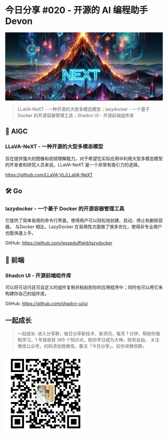 # 今日分享 #020 - 开源的 AI 编程助手 Devon

![](./images/2024.05.20_llava_next.jpeg)

> LLaVA-NeXT - 一种开源的大型多模态模型；lazydocker - 一个基于 Docker 的开源容器管理工具；Shadcn UI - 开源前端组件库

## 🤖 AIGC

### LLaVA-NeXT - 一种开源的大型多模态模型

旨在提供强大的图像和视频理解能力。对于希望在实际应用中利用大型多模态模型的开发者和研究人员来说，LLaVA-NeXT 是一个非常有吸引力的选择。

https://github.com/LLaVA-VL/LLaVA-NeXT

## 🛠 Go

### lazydocker - 一个基于 Docker 的开源容器管理工具

它提供了简单易用的命令行界面，使得用户可以轻松地创建、启动、停止和删除容器。 与Docker 相比，LazyDocker 在易用性方面做了很多优化，使得非专业用户也能快速上手。

GitHub: https://github.com/jesseduffield/lazydocker

## 📘 前端

### Shadcn UI - 开源前端组件库

可以将可访问且可自定义的组件复制并粘贴到你的应用程序中；同时也可以用它来构建你自己的组件库。

GitHub: https://github.com/shadcn-ui/ui

## 一起成长

> 一起成长: 进入分享群，每日分享新技术、新资讯，每天 1 分钟，帮助你强制学习，1 年就收获 365 个知识点，助你早日成为大神，财务自由。
关注微信公众号，扫码添加我微信，备注「今日分享」，拉你进微信群。

![](./images/WeChat-Public-Account-QRCode.png)

